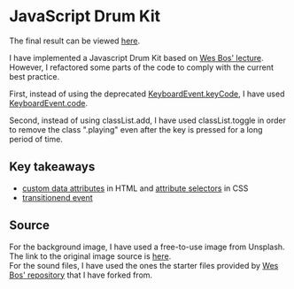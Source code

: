 # JavaScript Drum Kit   
The final result can be viewed [here]().   

I have implemented a Javascript Drum Kit based on [Wes Bos' lecture](https://youtu.be/VuN8qwZoego?si=7ChdwIjjAfftQKkn).   
However, I refactored some parts of the code to comply with the current best practice.
   
First, instead of using the deprecated [KeyboardEvent.keyCode](https://developer.mozilla.org/en-US/docs/Web/API/KeyboardEvent/keyCode), I have used [KeyboardEvent.code](https://developer.mozilla.org/en-US/docs/Web/API/KeyboardEvent/code).   
   
Second, instead of using classList.add, I have used classList.toggle in order to remove the class ".playing" even after the key is pressed for a long period of time.
   
## Key takeaways
- [custom data attributes](https://developer.mozilla.org/en-US/docs/Web/HTML/Global_attributes/data-*) in HTML and [attribute selectors](https://developer.mozilla.org/en-US/docs/Web/CSS/Attribute_selectors) in CSS
- [transitionend event](https://developer.mozilla.org/en-US/docs/Web/API/Element/transitionend_event)

## Source
For the background image, I have used a free-to-use image from Unsplash.   
The link to the original image source is [here](https://unsplash.com/ko/%EC%82%AC%EC%A7%84/%EC%88%98%ED%83%89%EA%B3%BC-%EB%8B%AD-%EB%B0%A9%EB%AA%A9%EC%9E%A5%EA%B3%BC-%EC%95%94%ED%83%89-UNDjDRBS5x4).   
For the sound files, I have used the ones the starter files provided by [Wes Bos' repository](https://github.com/wesbos/JavaScript30) that I have forked from.